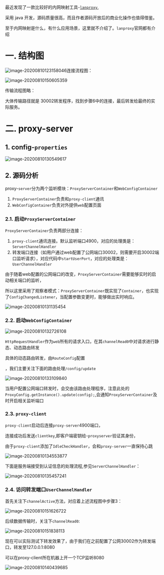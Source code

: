 最近发现了一款比较好的内网映射工具-[`lanproxy`](https://github.com/ffay/lanproxy),

采用 java 开发，源码质量很高，而且作者源码开放后的商业化操作也值得借鉴。

至于内网映射是什么，有什么应用场景，这里就不介绍了。`lanproxy`官网都有介绍

# 一. 结构图

![image-20200810123158046](https://i.loli.net/2020/08/10/DCaVH893ulAOqTX.png)连接流程图：

![image-20200810150605359](https://i.loli.net/2020/08/10/SZyABEHaTrnObhG.png)

传输流程图略：

大体传输路径就是 30002转发程序，找到步骤6中的连接，最后转发给最终的实际服务。

# 二. proxy-server

## 1. config-`properties`

![image-20200810130549617](https://i.loli.net/2020/08/10/EL1TVwDXiveBCYu.png)

## 2. 源码分析

proxy-`server`分为两个监听模块：`ProxyServerContainer`和`WebConfigContainer`

1. `ProxyServerContainer`负责和`proxy-client`通讯
2. `WebConfigContainer`负责对外提供`web`配置页面



### 2.1. 启动`ProxyServerContainer`

`ProxyServerContainer`负责两部分连接：

1. `proxy-client`通讯连接。默认监听端口4900，对应的处理类是：`ServerChannelHandler`
2. 转发端口连接（如用户通过web配置了公网端口30002，则需要开启30002端口监听请求），对应代码中`startUserPort`，对应的处理类是：`UserChannelHandler`

由于随着web配置的公网端口的改变，`ProxyServerContainer`需要能够实时的启动相关端口的监听，

所以这里采用了观察者模式：`ProxyServerContainer`既实现了`Container`，也实现了`ConfigChangedListener`，当配置参数变更时，能够做出实时响应。

![image-20200810131135454](https://i.loli.net/2020/08/10/MgA6he9xXEOStf7.png)

### 2.2. 启动``WebConfigContainer``

![image-20200810132726108](https://i.loli.net/2020/08/10/TarE6hcFb4msLAY.png)

`HttpRequestHandler`作为`web`所有的请求入口，在其`channelRead0`中对请求进行静态、动态路由转发

具体的动态路由转发，由`RouteConfig`配置

，我们主要关注下面的路由处理`/config/update`

![image-20200810133109840](https://i.loli.net/2020/08/10/OKCrqGnHvyXtuQB.png)

当用户配置公网端口转发时，会交由该路由处理程序，注意此处的`ProxyConfig.getInstance().update(config);`,会通知`ProxyServerContainer`及时开启相关监听端口

### 2.3. `proxy-client`

`proxy-client`启动后连接`proxy-server`4900端口，

连接成功后发送`clientkey`,即客户端密钥给-`proxyserver`验证其身份，

由于`proxy-client`添加了`IdleCheckHandler`，会和`proxy-server`一直保持心跳

![image-20200810134553877](https://i.loli.net/2020/08/10/8cCguOZLQB1Y5af.png)

下面是服务端接受到认证信息的处理流程,参见`ServerChannelHandler`：

![image-20200810135457241](https://i.loli.net/2020/08/10/pwaOdiJcF173MEb.png)

### 2.4. 访问转发端口`UserChannelHandler`

首先关注下`channelActive`方法，对应着上述流程图中步骤3：

![image-20200810151626722](https://i.loli.net/2020/08/10/Z5EtTPezyN1cUwg.png)



后续数据传输时，关注下`channelRead0`:

![image-20200810151838113](https://i.loli.net/2020/08/10/SzaFmZKEAQ8UiGf.png)

现在可以实际测试下转发效果了，由于我们在之前配置了公网30002作为转发端口，转发至127.0.0.1:8080

可以在proxy-client所在机器上开一个TCP监听8080

![image-20200810140439685](https://i.loli.net/2020/08/10/jKU5vHTLQugwdt9.png)